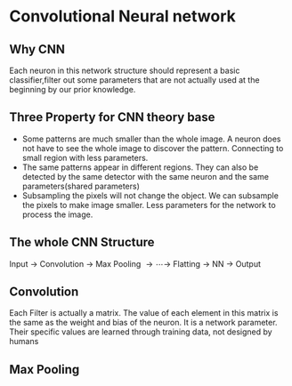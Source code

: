 # Convolutional Neural network

## Why CNN
Each neuron in this network structure should represent a basic classifier,filter out some parameters that are not actually used at the beginning by our prior knowledge.

## Three Property for CNN theory base
- Some patterns are much smaller than the whole image. A neuron does not have to see the whole image to discover the pattern. Connecting to small region with less parameters.
- The same patterns appear in different regions. They can also be detected by the same detector with the same neuron and the same parameters(shared parameters)
- Subsampling the pixels will not change the object. We can subsample the pixels to make image smaller. Less parameters for the network to process the image.

## The whole CNN Structure
Input $\rightarrow$ Convolution $\rightarrow$ Max Pooling $\rightarrow \cdots \rightarrow$ Flatting $\rightarrow$ NN $\rightarrow$ Output

## Convolution
Each Filter is actually a matrix. The value of each element in this matrix is ​​the same as the weight and bias of the neuron. It is a network parameter. Their specific values ​​are learned through training data, not designed by humans

## Max Pooling
